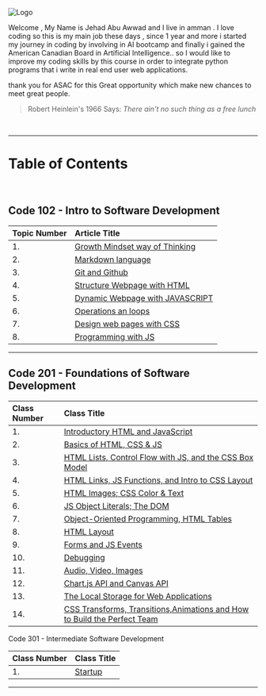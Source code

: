 
![Logo](https://jehadabuawwad.github.io/reading-notes/images/LOGO.png)

Welcome , My Name is Jehad Abu Awwad and I live in amman .
I love coding so this is my main job these days , since 1 year and more i started my journey in coding by involving in AI bootcamp and finally i gained the American Canadian Board in
Artificial Intelligence.. so I would like to improve my coding skills by this course in order to integrate python programs that i write in real end user web applications.

thank you for ASAC for this Great opportunity which make new chances to meet great people.


>Robert Heinlein's 1966 Says: *There ain't no such thing as a free lunch* 

<br>

___

# **Table of Contents**

<br>

## Code 102 - Intro to Software Development

| Topic Number       | Article Title     | 
| :----------------  | :---------------- | 
|  1. | [Growth Mindset way of Thinking](https://jehadabuawwad.github.io/reading-notes/Code101-102/Lab01b)   |
|  2. | [Markdown language](https://jehadabuawwad.github.io/reading-notes/Code101-102/read01)                 |
| 3.  | [Git and Github](https://jehadabuawwad.github.io/reading-notes/Code101-102/read02)                 |
| 4.  | [Structure Webpage with HTML](https://jehadabuawwad.github.io/reading-notes/Code101-102/read03)   |
| 5.  | [Dynamic Webpage with JAVASCRIPT](https://jehadabuawwad.github.io/reading-notes/Code101-102/read04)   |
| 6.  | [Operations an loops](https://jehadabuawwad.github.io/reading-notes/Code101-102/read05)                 |
| 7.  | [Design web pages with CSS](https://jehadabuawwad.github.io/reading-notes/Code101-102/read06)   |
| 8.  | [Programming with JS](https://jehadabuawwad.github.io/reading-notes/Code101-102/read07)                 |

___

## Code 201 - Foundations of Software Development

| Class Number       | Class Title     | 
| :----------------  | :---------------- | 
| 1.  | [Introductory HTML and JavaScript](https://jehadabuawwad.github.io/reading-notes/Code201/class-01)  |
| 2.  | [Basics of HTML, CSS & JS](https://jehadabuawwad.github.io/reading-notes/Code201/class-02)  |
| 3.  | [HTML Lists, Control Flow with JS, and the CSS Box Model](https://jehadabuawwad.github.io/reading-notes/Code201/class-03)  |
| 4.  | [HTML Links, JS Functions, and Intro to CSS Layout](https://jehadabuawwad.github.io/reading-notes/Code201/class-04)  |
| 5.  | [HTML Images; CSS Color & Text](https://jehadabuawwad.github.io/reading-notes/Code201/class-05)  |
| 6.  | [ JS Object Literals; The DOM](https://jehadabuawwad.github.io/reading-notes/Code201/class-06)  |
| 7.  | [Object-Oriented Programming, HTML Tables](https://jehadabuawwad.github.io/reading-notes/Code201/class-07)  |\
| 8.  | [HTML Layout](https://jehadabuawwad.github.io/reading-notes/Code201/class-08)  |
| 9.  | [Forms and JS Events](https://jehadabuawwad.github.io/reading-notes/Code201/class-09)  |
| 10.  | [Debugging](https://jehadabuawwad.github.io/reading-notes/Code201/class-10)  |
| 11.  | [Audio, Video, Images](https://jehadabuawwad.github.io/reading-notes/Code201/class-11)  |
| 12.  | [Chart.js API and Canvas API](https://jehadabuawwad.github.io/reading-notes/Code201/class-12)  |
| 13.  | [The Local Storage for Web Applications](https://jehadabuawwad.github.io/reading-notes/Code201/class-13)  |
| 14.  | [CSS Transforms, Transitions,Animations and How to Build the Perfect Team](https://jehadabuawwad.github.io/reading-notes/Code201/class-14)  |







Code 301 - Intermediate Software Development




| Class Number       | Class Title     | 
| :----------------  | :---------------- | 
| 1.  | [Startup](https://google.com)  |


___


    